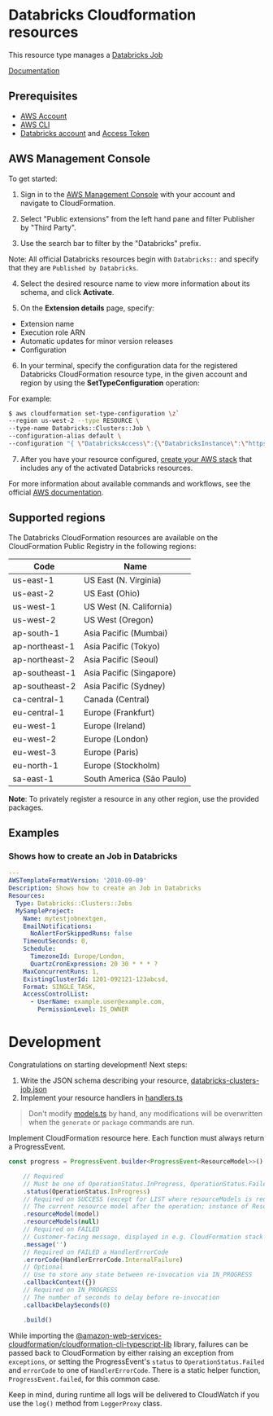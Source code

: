 # Databricks Cloudformation resources


This resource type manages a [Databricks Job][3]

 [Documentation][4]

## Prerequisites
* [AWS Account][14]
* [AWS CLI][15]
* [Databricks account][16] and [Access Token][17]
## AWS Management Console

To get started:

1. Sign in to the [AWS Management Console][11] with your account and navigate to CloudFormation.

2. Select "Public extensions" from the left hand pane and filter Publisher by "Third Party".

3. Use the search bar to filter by the "Databricks" prefix.

  Note: All official  Databricks resources begin with `Databricks::` and specify that they are `Published by Databricks`.

4. Select the desired resource name to view more information about its schema, and click **Activate**.

5. On the **Extension details** page, specify:
  - Extension name
  - Execution role ARN
  - Automatic updates for minor version releases
  - Configuration

6. In your terminal, specify the configuration data for the registered Databricks CloudFormation resource type, in the given account and region by using the **SetTypeConfiguration** operation:


  For example:

  ```Bash
  $ aws cloudformation set-type-configuration \z`
  --region us-west-2 --type RESOURCE \
  --type-name Databricks::Clusters::Job \
  --configuration-alias default \
  --configuration "{ \"DatabricksAccess\":{\"DatabricksInstance\":\"https://abc123.cloud.databricks.com\",\"Token\":\"YOURAPIKEY\"}}"
  ```

7. After you have your resource configured, [create your AWS stack][12] that includes any of the activated Databricks resources.

For more information about available commands and workflows, see the official [AWS documentation][13].

## Supported regions

The Databricks CloudFormation resources are available on the CloudFormation Public Registry in the following regions:

| Code            | Name                      |
|-----------------|---------------------------|
| us-east-1       | US East (N. Virginia)     |
| us-east-2       | US East (Ohio)            |
| us-west-1       | US West (N. California)   |
| us-west-2       | US West (Oregon)          |
| ap-south-1      | Asia Pacific (Mumbai)     |
| ap-northeast-1  | Asia Pacific (Tokyo)      |
| ap-northeast-2  | Asia Pacific (Seoul)      |
| ap-southeast-1  | Asia Pacific (Singapore)  |
| ap-southeast-2  | Asia Pacific (Sydney)     |
| ca-central-1    | Canada (Central)          |
| eu-central-1    | Europe (Frankfurt)        |
| eu-west-1       | Europe (Ireland)          |
| eu-west-2       | Europe (London)           |
| eu-west-3       | Europe (Paris)            |
| eu-north-1      | Europe (Stockholm)        |
| sa-east-1       | South America (São Paulo) |

**Note**: To privately register a resource in any other region, use the provided packages.

## Examples
### Shows how to create an Job in Databricks
```yaml
---
AWSTemplateFormatVersion: '2010-09-09'
Description: Shows how to create an Job in Databricks
Resources:
  Type: Databricks::Clusters::Jobs
  MySampleProject:
    Name: mytestjobnextgen,
    EmailNotifications: 
      NoAlertForSkippedRuns: false
    TimeoutSeconds: 0,
    Schedule:
      TimezoneId: Europe/London,
      QuartzCronExpression: 20 30 * * * ?
    MaxConcurrentRuns: 1,
    ExistingClusterId: 1201-092121-123abcsd,
    Format: SINGLE_TASK,
    AccessControlList:
      - UserName: example.user@example.com,
        PermissionLevel: IS_OWNER
```

# Development

Congratulations on starting development! Next steps:

1. Write the JSON schema describing your resource, [databricks-clusters-job.json](./databricks-clusters-job.json)
2. Implement your resource handlers in [handlers.ts](./databricks-clusters-job/handlers.ts)

> Don't modify [models.ts](./databricks-clusters-job/models.ts) by hand, any modifications will be overwritten when the `generate` or `package` commands are run.

Implement CloudFormation resource here. Each function must always return a ProgressEvent.

```typescript
const progress = ProgressEvent.builder<ProgressEvent<ResourceModel>>()

    // Required
    // Must be one of OperationStatus.InProgress, OperationStatus.Failed, OperationStatus.Success
    .status(OperationStatus.InProgress)
    // Required on SUCCESS (except for LIST where resourceModels is required)
    // The current resource model after the operation; instance of ResourceModel class
    .resourceModel(model)
    .resourceModels(null)
    // Required on FAILED
    // Customer-facing message, displayed in e.g. CloudFormation stack events
    .message('')
    // Required on FAILED a HandlerErrorCode
    .errorCode(HandlerErrorCode.InternalFailure)
    // Optional
    // Use to store any state between re-invocation via IN_PROGRESS
    .callbackContext({})
    // Required on IN_PROGRESS
    // The number of seconds to delay before re-invocation
    .callbackDelaySeconds(0)

    .build()
```

While importing the [@amazon-web-services-cloudformation/cloudformation-cli-typescript-lib](https://github.com/eduardomourar/cloudformation-cli-typescript-plugin) library, failures can be passed back to CloudFormation by either raising an exception from `exceptions`, or setting the ProgressEvent's `status` to `OperationStatus.Failed` and `errorCode` to one of `HandlerErrorCode`. There is a static helper function, `ProgressEvent.failed`, for this common case.

Keep in mind, during runtime all logs will be delivered to CloudWatch if you use the `log()` method from `LoggerProxy` class.

[1]: https://docs.aws.amazon.com/cloudformation-cli/latest/userguide/resource-types.html
[2]: https://docs.aws.amazon.com/AWSCloudFormation/latest/UserGuide/Welcome.html
[3]: https://docs.databricks.com/dev-tools/api/latest/jobs.html
[4]: ./docs/README.md
[11]: https://aws.amazon.com/console/
[12]: https://console.aws.amazon.com/cloudformation/home
[13]: https://docs.aws.amazon.com/AWSCloudFormation/latest/UserGuide/registry.html
[14]: https://aws.amazon.com/account/
[15]: https://aws.amazon.com/cli/
[16]: https://www.databricks.com/
[17]: https://docs.databricks.com/administration-guide/access-control/tokens.html